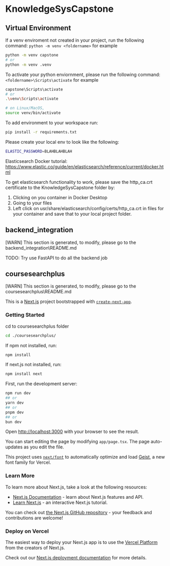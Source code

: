 # KnowledgeSysCapstone

## Virtual Environment

If a venv enviroment not created in your project, run the following command:
`python -m venv <foldername>`
for example

```sh
python -m venv capstone
# or
python -m venv .venv
```

To activate your python enviornment, please run the following command:
`<foldername>\Scripts\activate`
for example

```sh
capstone\Scripts\activate
# or
.\venv\Scripts\activate

# on Linux/MacOS, 
source venv/bin/activate
```

To add environment to your workspace run:

```sh
pip install -r requirements.txt
```

Please create your local env to look like the following:

```sh
ELASTIC_PASSWORD=BLAHBLAHBLAH
```

Elasticsearch Docker tutorial: <https://www.elastic.co/guide/en/elasticsearch/reference/current/docker.html>

To get elasticsearch functionality to work, please save the http_ca.crt certificate to the KnowledgeSysCapstone folder by:

1. Clicking on you container in Docker Desktop
2. Going to your files
3. Left click on usr/share/elasticsearch/config/certs/http_ca.crt in files for your container and save that to your local project folder.

## backend_integration

[WARN] This section is generated, to modify, please go to the backend_integration\README.md

TODO: Try use FastAPI to do all the backend job

## coursesearchplus

[WARN] This section is generated, to modify, please go to the coursesearchplus\README.md

This is a [Next.js](https://nextjs.org) project bootstrapped with [`create-next-app`](https://nextjs.org/docs/app/api-reference/cli/create-next-app).

### Getting Started

cd to coursesearchplus folder

```bash
cd ./coursesearchplus/
```

If npm not installed, run:

```bash
npm install
```

If next.js not installed, run:

```bash
npm install next
```

First, run the development server:

```bash
npm run dev
## or
yarn dev
## or
pnpm dev
## or
bun dev
```

Open [http://localhost:3000](http://localhost:3000) with your browser to see the result.

You can start editing the page by modifying `app/page.tsx`. The page auto-updates as you edit the file.

This project uses [`next/font`](https://nextjs.org/docs/app/building-your-application/optimizing/fonts) to automatically optimize and load [Geist](https://vercel.com/font), a new font family for Vercel.

### Learn More

To learn more about Next.js, take a look at the following resources:

- [Next.js Documentation](https://nextjs.org/docs) - learn about Next.js features and API.
- [Learn Next.js](https://nextjs.org/learn) - an interactive Next.js tutorial.

You can check out [the Next.js GitHub repository](https://github.com/vercel/next.js) - your feedback and contributions are welcome!

### Deploy on Vercel

The easiest way to deploy your Next.js app is to use the [Vercel Platform](https://vercel.com/new?utm_medium=default-template&filter=next.js&utm_source=create-next-app&utm_campaign=create-next-app-readme) from the creators of Next.js.

Check out our [Next.js deployment documentation](https://nextjs.org/docs/app/building-your-application/deploying) for more details.
